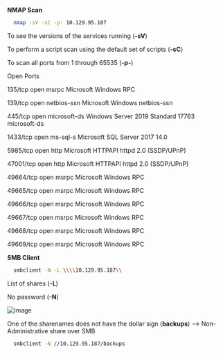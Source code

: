**NMAP Scan**

```sh
  nmap -sV -sC -p- 10.129.95.187
  ```

To see the versions of the services running (**-sV**)

To perform a script scan using the default set of scripts (**-sC**)

To scan all ports from 1 through 65535 (**-p-**)


 Open Ports

135/tcp   open  msrpc        Microsoft Windows RPC

139/tcp   open  netbios-ssn  Microsoft Windows netbios-ssn

445/tcp   open  microsoft-ds Windows Server 2019 Standard 17763 microsoft-ds

1433/tcp  open  ms-sql-s     Microsoft SQL Server 2017 14.0

5985/tcp  open  http         Microsoft HTTPAPI httpd 2.0 (SSDP/UPnP)

47001/tcp open  http         Microsoft HTTPAPI httpd 2.0 (SSDP/UPnP)

49664/tcp open  msrpc        Microsoft Windows RPC

49665/tcp open  msrpc        Microsoft Windows RPC

49666/tcp open  msrpc        Microsoft Windows RPC

49667/tcp open  msrpc        Microsoft Windows RPC

49668/tcp open  msrpc        Microsoft Windows RPC

49669/tcp open  msrpc        Microsoft Windows RPC

**SMB Client**


```sh
  smbclient -N -L \\\\10.129.95.187\\
  ```


List of shares (**-L**)

No password (**-N**)

![image](https://user-images.githubusercontent.com/99097743/169720137-8d8b886d-3eb6-4862-b00f-76014203e263.png)

One of the sharenames does not have the dollar sign (**backups**) --> Non-Administrative share over SMB  


```sh
  smbclient -N //10.129.95.187/backups
  ```


